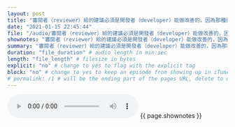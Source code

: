 ```yaml
---
layout: post
title: "審閱者（reviewer）給的建議必須是開發者（developer）能做改善的，因為那種很難改的建議會讓開發者不想改、改不動。" # quotes allow forbidden characters like the colon
date: "2021-01-15 22:45:44"
file: "/audio/審閱者（reviewer）給的建議必須是開發者（developer）能做改善的，因為那種很難改的建議會讓開發者不想改、改不動。.mp3"
shownotes: "審閱者（reviewer）給的建議必須是開發者（developer）能做改善的，因為那種很難改的建議會讓開發者不想改、改不動。"
summary: "審閱者（reviewer）給的建議必須是開發者（developer）能做改善的，因為那種很難改的建議會讓開發者不想改、改不動。"
duration: "file_duration" # audio length in min:sec
length: "file_length" # filesize in bytes
explicit: "no" # change to yes to flag with the explicit tag
block: "no" # change to yes to keep an episode from showing up in iTunes
# permalink: /1 # will be the ending part of the pages URL, delete to default to the title
---
```


<audio controls>
<source src="{{site.url}}{{site.baseurl}}{{ page.file }}" type="audio/x-mp3">
Your browser does not support the audio element.
</audio>
{{ page.shownotes }}
